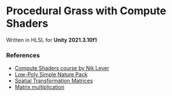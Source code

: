# Procedural Grass with Compute Shaders

Written in HLSL for **Unity 2021.3.10f1**

### References

- [Compute Shaders course by Nik Lever](https://www.udemy.com/course/compute-shaders)
- [Low-Poly Simple Nature Pack](https://assetstore.unity.com/packages/3d/environments/landscapes/low-poly-simple-nature-pack-162153)
- [Spatial Transformation Matrices](https://www.brainvoyager.com/bv/doc/UsersGuide/CoordsAndTransforms/SpatialTransformationMatrices.html)
- [Matrix multiplication](https://en.wikipedia.org/wiki/Matrix_multiplication)
